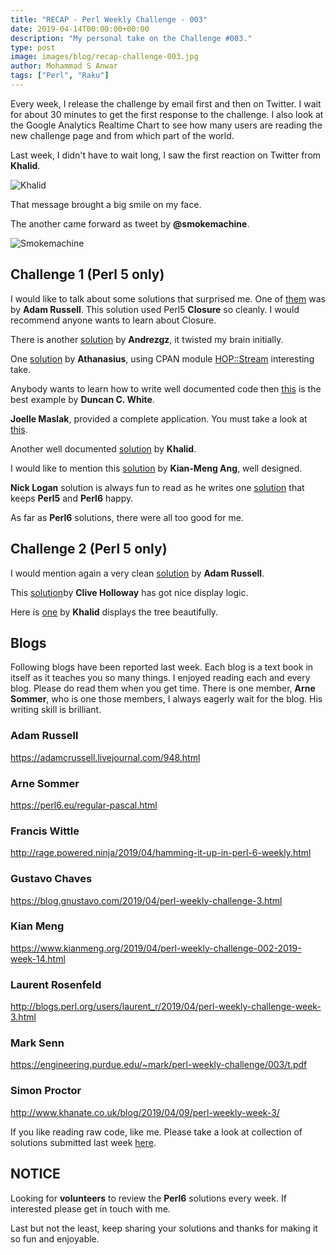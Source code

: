 ```yaml
---
title: "RECAP - Perl Weekly Challenge - 003"
date: 2019-04-14T00:00:00+00:00
description: "My personal take on the Challenge #003."
type: post
image: images/blog/recap-challenge-003.jpg
author: Mohammad S Anwar
tags: ["Perl", "Raku"]
---
```

Every week, I release the challenge by email first and then on Twitter. I wait for about 30 minutes to get the first response to the challenge. I also look at the Google Analytics Realtime Chart to see how many users are reading the new challenge page and from which part of the world.

Last week, I didn't have to wait long, I saw the first reaction on Twitter from **Khalid**.

![Khalid](/images/blog/recap-003-001.png)

That message brought a big smile on my face.

The another came forward as tweet by **@smokemachine**.

![Smokemachine](/images/blog/recap-003-002.png)

## Challenge 1 (Perl 5 only)

I would like to talk about some solutions that surprised me. One of [them](https://github.com/manwar/perlweeklychallenge-club/blob/master/challenge-003/adam-russell/perl5/ch-1.pl) was by **Adam Russell**. This solution used Perl5 **Closure** so cleanly. I would recommend anyone wants to learn about Closure.

There is another [solution](https://github.com/manwar/perlweeklychallenge-club/blob/master/challenge-003/andrezgz/perl5/ch-1.pl) by **Andrezgz**, it twisted my brain initially.

One [solution](https://github.com/manwar/perlweeklychallenge-club/blob/master/challenge-003/athanasius/perl5/ch-1.pl) by **Athanasius**, using CPAN module [HOP::Stream](https://metacpan.org/pod/HOP::Stream) interesting take.

Anybody wants to learn how to write well documented code then [this](https://github.com/manwar/perlweeklychallenge-club/blob/master/challenge-003/duncan-c-white/perl5/ch-1.pl) is the best example by **Duncan C. White**.

**Joelle Maslak**, provided a complete application. You must take a look at [this](https://github.com/manwar/perlweeklychallenge-club/blob/master/challenge-003/joelle-maslak/perl5/ch-1.pl).

Another well documented [solution](https://github.com/manwar/perlweeklychallenge-club/blob/master/challenge-003/khalid/perl5/ch-1.pl) by **Khalid**.

I would like to mention this [solution](https://github.com/manwar/perlweeklychallenge-club/blob/master/challenge-003/kian-meng-ang/perl5/ch-1.pl) by **Kian-Meng Ang**, well designed.

**Nick Logan** solution is always fun to read as he writes one [solution](https://github.com/manwar/perlweeklychallenge-club/blob/master/challenge-003/nick-logan/perl5/ch-1.pl) that keeps **Perl5** and **Perl6** happy.

As far as **Perl6** solutions, there were all too good for me.

## Challenge 2 (Perl 5 only)
I would mention again a very clean [solution](https://github.com/manwar/perlweeklychallenge-club/blob/master/challenge-003/adam-russell/perl5/ch-2.pl) by **Adam Russell**.

This [solution](https://github.com/manwar/perlweeklychallenge-club/blob/master/challenge-003/cliveholloway/perl5/ch-2.pl)by **Clive Holloway** has got nice display logic.

Here is [one](https://github.com/manwar/perlweeklychallenge-club/blob/master/challenge-003/khalid/perl5/ch-2.pl) by **Khalid** displays the tree beautifully.

## Blogs

Following blogs have been reported last week. Each blog is a text book in itself as it teaches you so many things. I enjoyed reading each and every blog. Please do read them when you get time. There is one member, **Arne Sommer**, who is one those members, I always eagerly wait for the blog. His writing skill is brilliant.

### Adam Russell
https://adamcrussell.livejournal.com/948.html

### Arne Sommer
https://perl6.eu/regular-pascal.html

### Francis Wittle
http://rage.powered.ninja/2019/04/hamming-it-up-in-perl-6-weekly.html

### Gustavo Chaves
https://blog.gnustavo.com/2019/04/perl-weekly-challenge-3.html

### Kian Meng
https://www.kianmeng.org/2019/04/perl-weekly-challenge-002-2019-week-14.html

### Laurent Rosenfeld
http://blogs.perl.org/users/laurent_r/2019/04/perl-weekly-challenge-week-3.html

### Mark Senn
https://engineering.purdue.edu/~mark/perl-weekly-challenge/003/t.pdf

### Simon Proctor
http://www.khanate.co.uk/blog/2019/04/09/perl-weekly-week-3/

If you like reading raw code, like me. Please take a look at collection of solutions submitted last week [here](https://github.com/manwar/perlweeklychallenge-club/tree/master/challenge-003).

## NOTICE

Looking for **volunteers** to review the **Perl6** solutions every week. If interested please get in touch with me.

Last but not the least, keep sharing your solutions and thanks for making it so fun and enjoyable.
